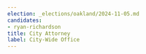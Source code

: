 ```yaml
---
election: _elections/oakland/2024-11-05.md
candidates:
- ryan-richardson
title: City Attorney
label: City-Wide Office
---
```

